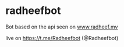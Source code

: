 # radheefbot
Bot based on the api seen on www.radheef.mv

live on https://t.me/Radheefbot (@Radheefbot)

